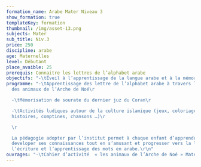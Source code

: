 ```yaml
---
formation_name: Arabe Mater Niveau 3
show_formation: true
templateKey: formation
thumbnail: /img/asset-13.png
subjects: Mater
sub_title: Niv.3
price: 250
discipline: arabe
age: Maternelles
level: Débutant
place_avaible: 25
prerequis: Connaitre les lettres de l’alphabet arabe
objectifs: "-\tÉveil à l’apprentissage de la langue arabe et à la mémorisation du "
programme: "-\tApprentissage des lettre de l’alphabet arabe à travers l’univers
  des animaux de l’Arche de Noé\r

  -\tMémorisation de sourate du dernier juz du Coran\r

  -\tActivités ludiques autour de la culture islamique (jeux, coloriages,
  histoires, comptines, chansons …)\r

  \r

  La pédagogie adopter par l’institut permet à chaque enfant d’apprendre et de
  developer ses connaissances tout en s’amusant et progresser vers la lecture,
  l’écriture et l’apprentissage des mots en arabe.\r\n"
ouvrages: "-\tCahier d’activité  « les animaux de l’Arche de Noé » Mater 3"
---
```

